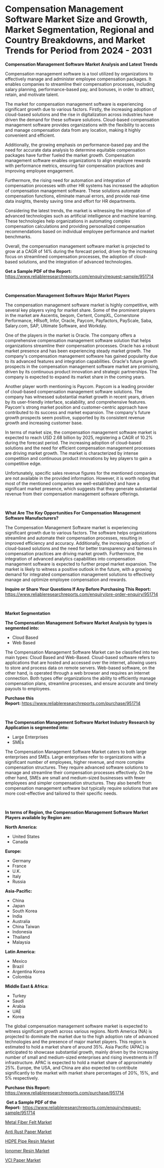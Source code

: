 <p><h1>Compensation Management Software Market Size and Growth, Market Segmentation, Regional and Country Breakdowns, and Market Trends for Period from 2024 -  2031</h1></p><p><strong>Compensation Management Software Market Analysis and Latest Trends</strong></p>
<p><p>Compensation management software is a tool utilized by organizations to effectively manage and administer employee compensation packages. It enables companies to streamline their compensation processes, including salary planning, performance-based pay, and bonuses, in order to attract, retain, and motivate talent.</p><p>The market for compensation management software is experiencing significant growth due to various factors. Firstly, the increasing adoption of cloud-based solutions and the rise in digitalization across industries have driven the demand for these software solutions. Cloud-based compensation management software provides organizations with the flexibility to access and manage compensation data from any location, making it highly convenient and efficient.</p><p>Additionally, the growing emphasis on performance-based pay and the need for accurate data analysis to determine equitable compensation packages have further fueled the market growth. Compensation management software enables organizations to align employee rewards with performance metrics, ensuring fair compensation practices and improving employee engagement.</p><p>Furthermore, the rising need for automation and integration of compensation processes with other HR systems has increased the adoption of compensation management software. These solutions automate compensation functions, eliminate manual errors, and provide real-time data insights, thereby saving time and effort for HR departments.</p><p>Considering the latest trends, the market is witnessing the integration of advanced technologies such as artificial intelligence and machine learning. These technologies help organizations in automating complex compensation calculations and providing personalized compensation recommendations based on individual employee performance and market benchmarks.</p><p>Overall, the compensation management software market is projected to grow at a CAGR of 14% during the forecast period, driven by the increasing focus on streamlined compensation processes, the adoption of cloud-based solutions, and the integration of advanced technologies.</p></p>
<p><strong>Get a Sample PDF of the Report:&nbsp;</strong> <a href="https://www.reliableresearchreports.com/enquiry/request-sample/951714">https://www.reliableresearchreports.com/enquiry/request-sample/951714</a></p>
<p>&nbsp;</p>
<p><strong>Compensation Management Software Major Market Players</strong></p>
<p><p>The compensation management software market is highly competitive, with several key players vying for market share. Some of the prominent players in the market are Ascentis, beqom, Certent, CompXL, Cornerstone Performance, HRsoft, Infor, Oracle, Paycom, Payfactors, PayScale, Saba, Salary.com, SAP, Ultimate Software, and Workday. </p><p>One of the players in the market is Oracle. The company offers a comprehensive compensation management software solution that helps organizations streamline their compensation processes. Oracle has a robust market presence and has been experiencing steady market growth. The company's compensation management software has gained popularity due to its advanced features and integration capabilities. Oracle's future growth prospects in the compensation management software market are promising, driven by its continuous product innovation and strategic partnerships. The company is expected to expand its market share in the coming years.</p><p>Another player worth mentioning is Paycom. Paycom is a leading provider of cloud-based compensation management software solutions. The company has witnessed substantial market growth in recent years, driven by its user-friendly interface, scalability, and comprehensive features. Paycom's strong market position and customer-centric approach have contributed to its success and market expansion. The company's future growth prospects seem positive, supported by its consistent revenue growth and increasing customer base.</p><p>In terms of market size, the compensation management software market is expected to reach USD 2.68 billion by 2025, registering a CAGR of 10.2% during the forecast period. The increasing adoption of cloud-based solutions and the need for efficient compensation management processes are driving market growth. The market is characterized by intense competition and continuous product innovations by key players to gain a competitive edge.</p><p>Unfortunately, specific sales revenue figures for the mentioned companies are not available in the provided information. However, it is worth noting that most of the mentioned companies are well-established and have a significant market presence, which suggests that they generate substantial revenue from their compensation management software offerings.</p></p>
<p>&nbsp;</p>
<p><strong>What Are The Key Opportunities For Compensation Management Software Manufacturers?</strong></p>
<p><p>The Compensation Management Software market is experiencing significant growth due to various factors. The software helps organizations streamline and automate their compensation processes, resulting in improved efficiency and accuracy. Additionally, the increasing adoption of cloud-based solutions and the need for better transparency and fairness in compensation practices are driving market growth. Furthermore, the integration of advanced analytics capabilities into compensation management software is expected to further propel market expansion. The market is likely to witness a positive outlook in the future, with a growing demand for integrated compensation management solutions to effectively manage and optimize employee compensation and rewards.</p></p>
<p><strong>Inquire or Share Your Questions If Any Before Purchasing This Report:</strong> <a href="https://www.reliableresearchreports.com/enquiry/pre-order-enquiry/951714">https://www.reliableresearchreports.com/enquiry/pre-order-enquiry/951714</a></p>
<p>&nbsp;</p>
<p><strong>Market Segmentation</strong></p>
<p><strong>The Compensation Management Software Market Analysis by types is segmented into:</strong></p>
<p><ul><li>Cloud Based</li><li>Web Based</li></ul></p>
<p><p>The Compensation Management Software Market can be classified into two main types: Cloud Based and Web-Based. Cloud-based software refers to applications that are hosted and accessed over the internet, allowing users to store and process data on remote servers. Web-based software, on the other hand, is operated through a web browser and requires an internet connection. Both types offer organizations the ability to efficiently manage compensation plans, streamline processes, and ensure accurate and timely payouts to employees.</p></p>
<p><strong>Purchase this Report:&nbsp;</strong><a href="https://www.reliableresearchreports.com/purchase/951714">https://www.reliableresearchreports.com/purchase/951714</a></p>
<p>&nbsp;</p>
<p><strong>The Compensation Management Software Market Industry Research by Application is segmented into:</strong></p>
<p><ul><li>Large Enterprises</li><li>SMEs</li></ul></p>
<p><p>The Compensation Management Software Market caters to both large enterprises and SMEs. Large enterprises refer to organizations with a significant number of employees, higher revenue, and more complex compensation structures. They require advanced software solutions to manage and streamline their compensation processes effectively. On the other hand, SMEs are small and medium-sized businesses with fewer employees and simpler compensation structures. They also benefit from compensation management software but typically require solutions that are more cost-effective and tailored to their specific needs.</p></p>
<p>&nbsp;</p>
<p><strong>In terms of Region, the Compensation Management Software Market Players available by Region are:</strong></p>
<p>
    <p> <strong> North America: </strong>
        <ul>
            <li>United States</li>
            <li>Canada</li>
        </ul>
        </p> 
    <p> <strong> Europe: </strong>
        <ul>
            <li>Germany</li>
            <li>France</li>
            <li>U.K.</li>
            <li>Italy</li>
            <li>Russia</li>
        </ul>
        </p> 
    <p> <strong> Asia-Pacific: </strong>
        <ul>
            <li>China</li>
            <li>Japan</li>
            <li>South Korea</li>
            <li>India</li>
            <li>Australia</li>
            <li>China Taiwan</li>
            <li>Indonesia</li>
            <li>Thailand</li>
            <li>Malaysia</li>
        </ul>
        </p> 
    <p> <strong> Latin America: </strong>
        <ul>
            <li>Mexico</li>
            <li>Brazil</li>
            <li>Argentina Korea</li>
            <li>Colombia</li>
        </ul>
        </p> 
    <p> <strong> Middle East & Africa: </strong>
        <ul>
            <li>Turkey</li>
            <li>Saudi</li>
            <li>Arabia</li>
            <li>UAE</li>
            <li>Korea</li>
        </ul>
    </p>
    </p>
<p><p>The global compensation management software market is expected to witness significant growth across various regions. North America (NA) is projected to dominate the market due to the high adoption rate of advanced technologies and the presence of major market players. This region is estimated to hold a market share of around 35%. Asia Pacific (APAC) is anticipated to showcase substantial growth, mainly driven by the increasing number of small and medium-sized enterprises and rising investments in IT infrastructure. APAC is expected to hold a market share of approximately 25%. Europe, the USA, and China are also expected to contribute significantly to the market with market share percentages of 20%, 15%, and 5% respectively.</p></p>
<p><strong>Purchase this Report: </strong><a href="https://www.reliableresearchreports.com/purchase/951714">https://www.reliableresearchreports.com/purchase/951714</a></p>
<p>&nbsp;<strong>Get a Sample PDF of the Report:&nbsp;&nbsp;</strong><a href="https://www.reliableresearchreports.com/enquiry/request-sample/951714">https://www.reliableresearchreports.com/enquiry/request-sample/951714</a></p>
<p><strong></strong></p>
<p><p><a href="https://medium.com/@penelopeparsons766/metal-fiber-felt-market-share-evolution-and-market-growth-trends-2024-2031-7913390a397b">Metal Fiber Felt Market</a></p><p><a href="https://medium.com/@penelopeparsons766/anti-rust-paper-market-insight-market-trends-growth-forecasted-from-2024-to-2031-652762cb5a6c">Anti Rust Paper Market</a></p><p><a href="https://medium.com/@penelopeparsons766/hdpe-pipe-resin-market-report-reveals-the-latest-trends-and-growth-opportunities-of-this-market-a4781eddca19">HDPE Pipe Resin Market</a></p><p><a href="https://medium.com/@penelopeparsons766/analyzing-ionomer-resin-market-global-industry-perspective-and-forecast-2024-to-2031-1c16bfb7aa98">Ionomer Resin Market</a></p><p><a href="https://medium.com/@penelopeparsons766/vci-paper-nbsp-market-focuses-on-market-share-size-and-projected-forecast-till-2031-42ce634f4fb7">VCI Paper Market</a></p></p>